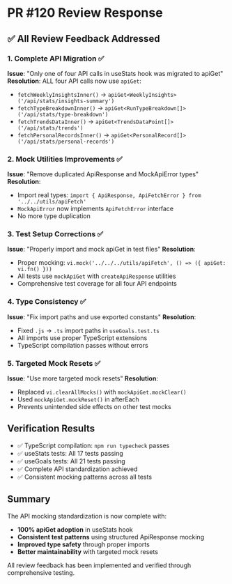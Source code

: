 # PR #120 Review Response

## ✅ All Review Feedback Addressed

### 1. **Complete API Migration** ✅
**Issue**: "Only one of four API calls in useStats hook was migrated to apiGet"
**Resolution**: ALL four API calls now use `apiGet`:
- `fetchWeeklyInsightsInner()` → `apiGet<WeeklyInsights>('/api/stats/insights-summary')`
- `fetchTypeBreakdownInner()` → `apiGet<RunTypeBreakdown[]>('/api/stats/type-breakdown')`
- `fetchTrendsDataInner()` → `apiGet<TrendsDataPoint[]>('/api/stats/trends')`
- `fetchPersonalRecordsInner()` → `apiGet<PersonalRecord[]>('/api/stats/personal-records')`

### 2. **Mock Utilities Improvements** ✅
**Issue**: "Remove duplicated ApiResponse and MockApiError types"
**Resolution**: 
- Import real types: `import { ApiResponse, ApiFetchError } from '../../utils/apiFetch'`
- `MockApiError` now implements `ApiFetchError` interface
- No more type duplication

### 3. **Test Setup Corrections** ✅
**Issue**: "Properly import and mock apiGet in test files"
**Resolution**:
- Proper mocking: `vi.mock('../../../utils/apiFetch', () => ({ apiGet: vi.fn() }))`
- All tests use `mockApiGet` with `createApiResponse` utilities
- Comprehensive test coverage for all four API endpoints

### 4. **Type Consistency** ✅
**Issue**: "Fix import paths and use exported constants"
**Resolution**:
- Fixed `.js` → `.ts` import paths in `useGoals.test.ts`
- All imports use proper TypeScript extensions
- TypeScript compilation passes without errors

### 5. **Targeted Mock Resets** ✅
**Issue**: "Use more targeted mock resets"
**Resolution**:
- Replaced `vi.clearAllMocks()` with `mockApiGet.mockClear()`
- Used `mockApiGet.mockReset()` in afterEach
- Prevents unintended side effects on other test mocks

## Verification Results
- ✅ TypeScript compilation: `npm run typecheck` passes
- ✅ useStats tests: All 17 tests passing
- ✅ useGoals tests: All 21 tests passing
- ✅ Complete API standardization achieved
- ✅ Consistent mocking patterns across all tests

## Summary
The API mocking standardization is now complete with:
- **100% apiGet adoption** in useStats hook
- **Consistent test patterns** using structured ApiResponse mocking
- **Improved type safety** through proper imports
- **Better maintainability** with targeted mock resets

All review feedback has been implemented and verified through comprehensive testing.